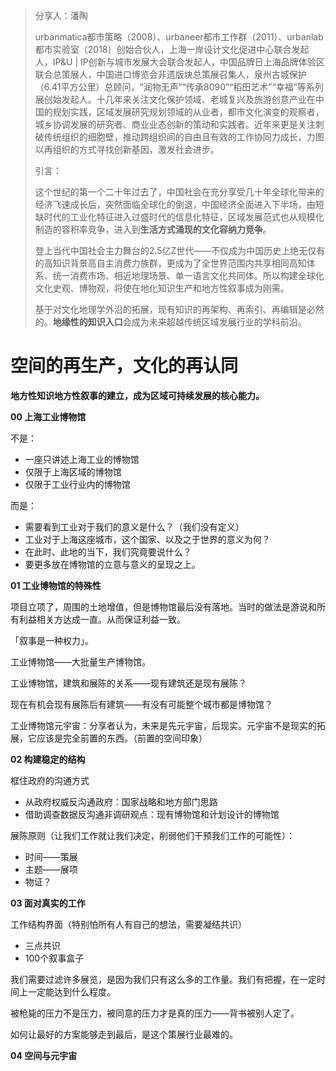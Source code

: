 > 分享人：潘陶
>
> urbanmatica都市策略（2008）、urbaneer都市工作群（2011）、urbanlab都市实验室（2018）创始合伙人，上海一岸设计文化促进中心联合发起人，IP&U | IP创新与城市发展大会联合发起人，中国品牌日上海品牌体验区联合总策展人，中国进口博览会非遗版块总策展召集人，泉州古城保护（6.41平方公里）总顾问，“润物无声”“传承8090”“稻田艺术”“幸福”等系列展创始发起人。十几年来关注文化保护领域、老城复兴及旅游创意产业在中国的规划实践，区域发展研究规划领域的从业者，都市文化演变的观察者，城乡协调发展的研究者、商业业态创新的策动和实践者。近年来更是关注刺破传统组织的细胞壁，推动跨组织间的自由且有效的工作协同力成长，力图以再组织的方式寻找创新基因，激发社会进步。
>
> 引言：
>
> 这个世纪的第一个二十年过去了，中国社会在充分享受几十年全球化带来的经济飞速成长后，突然面临全球化的倒退，中国经济全面进入下半场，由短缺时代的工业化特征进入过盛时代的信息化特征，区域发展范式也从规模化制造的容积率竞争，进入到**生活方式涌现的文化容纳力竞争**。
>
> 登上当代中国社会主力舞台的2.5亿Z世代——不仅成为中国历史上绝无仅有的高知识背景高自主消费力族群，更成为了全世界范围内共享相同高知体系、统一消费市场、相近地理场景、单一语言文化共同体。所以构建全球化文化史观、博物观，将使在地化知识生产和地方性叙事成为刚需。
>
> 基于对文化地理学外沿的拓展，现有知识的再架构、再索引、再编辑是必然的。**地缘性的知识入口**会成为未来超越传统区域发展行业的学科前沿。

# 空间的再生产，文化的再认同

**地方性知识地方性叙事的建立，成为区域可持续发展的核心能力。**

**00 上海工业博物馆**

不是：

- 一座只讲述上海工业的博物馆
- 仅限于上海区域的博物馆
- 仅限于工业行业内的博物馆

而是：

- 需要看到工业对于我们的意义是什么？（我们没有定义）
- 工业对于上海这座城市，这个国家、以及之于世界的意义为何？
- 在此时、此地的当下，我们究竟要说什么？
- 要更多放在博物馆的立意与意义的呈现之上。



**01 工业博物馆的特殊性**

项目立项了，周围的土地增值，但是博物馆最后没有落地。当时的做法是游说和所有利益相关方达成一直。从而保证利益一致。

「叙事是一种权力」。

工业博物馆——大批量生产博物馆。



工业博物馆，建筑和展陈的关系——现有建筑还是现有展陈？

现在有机会现有展陈后有建筑——有没有可能整个城市都是博物馆？



工业博物馆元宇宙：分享者认为，未来是先元宇宙，后现实。元宇宙不是现实的拓展，它应该是完全前置的东西。（前置的空间印象）



**02 构建稳定的结构**

框住政府的沟通方式

- 从政府权威反沟通政府：国家战略和地方部门思路
- 借助调查数据反沟通非调研观点：现有博物馆和计划设计的博物馆



展陈原则（让我们工作就让我们决定，削弱他们干预我们工作的可能性）：

- 时间——策展
- 主题——展项
- 物证？



**03 面对真实的工作**

工作结构界面（特别怕所有人有自己的想法，需要凝结共识）

- 三点共识
- 100个叙事盒子



我们需要过滤许多展览，是因为我们只有这么多的工作量。我们有把握，在一定时间上一定能达到什么程度。

被枪毙的压力不是压力，被同意的压力才是真的压力——背书被别人定了。

如何让最好的方案能够走到最后，是这个策展行业最难的。



**04 空间与元宇宙**